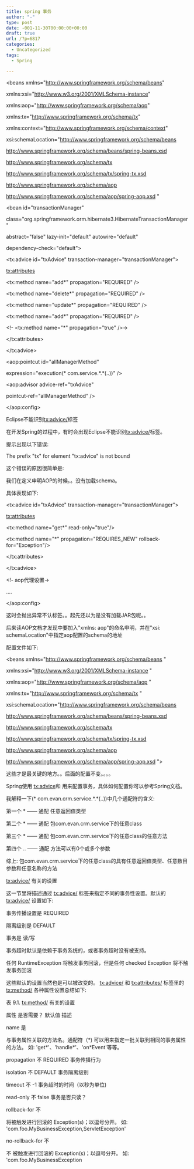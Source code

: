 ```yaml
---
title: spring 事务
author: "-"
type: post
date: -001-11-30T00:00:00+00:00
draft: true
url: /?p=6817
categories:
  - Uncategorized
tags:
  - Spring

---
```

<?xml version="1.0" encoding="UTF-8"?>

<beans xmlns="http://www.springframework.org/schema/beans"
  
xmlns:xsi="http://www.w3.org/2001/XMLSchema-instance"
  
xmlns:aop="http://www.springframework.org/schema/aop"
  
xmlns:tx="http://www.springframework.org/schema/tx"
  
xmlns:context="http://www.springframework.org/schema/context"
  
xsi:schemaLocation="http://www.springframework.org/schema/beans
  
http://www.springframework.org/schema/beans/spring-beans.xsd
  
http://www.springframework.org/schema/tx
  
http://www.springframework.org/schema/tx/spring-tx.xsd
  
http://www.springframework.org/schema/aop
  
http://www.springframework.org/schema/aop/spring-aop.xsd "
  
>

<bean id="transactionManager"
  
class="org.springframework.orm.hibernate3.HibernateTransactionManager"
  
abstract="false" lazy-init="default" autowire="default"
  
dependency-check="default">
  
<property name="sessionFactory">
  
<ref bean="sessionFactory" />
  
</property>
  
</bean>
  
<tx:advice id="txAdvice" transaction-manager="transactionManager">
  
<tx:attributes>
  
<tx:method name="add*" propagation="REQUIRED" />
  
<tx:method name="delete*" propagation="REQUIRED" />
  
<tx:method name="update*" propagation="REQUIRED" />
  
<tx:method name="add*" propagation="REQUIRED" />
  
<!- <tx:method name="*" propagation="true" />->
  
</tx:attributes>

</tx:advice>


  
<aop:pointcut id="allManagerMethod"
  
expression="execution(\* com.service.\*.*(..))" />
  
<aop:advisor advice-ref="txAdvice"
  
pointcut-ref="allManagerMethod" />
  
</aop:config>
  
</beans>
  
Eclipse不能识别<tx:advice/>标签

在开发Spring的过程中，有时会出现Eclipse不能识别<tx:advice/>标签。

提示出现以下错误: 

The prefix "tx" for element "tx:advice" is not bound


这个错误的原因很简单是: 

我们在定义申明AOP的时候。。没有加载schema。

具体表现如下: 

<beans>

<tx:advice id="txAdvice" transaction-manager="transactionManager">
  
<tx:attributes>
  
<tx:method name="get*" read-only="true"/>
  
<tx:method name="*" propagation="REQUIRES_NEW" rollback-for="Exception"/>
  
</tx:attributes>
  
</tx:advice>

<!- aop代理设置->
  

  
....

</aop:config>

</beans>

这时会抛出异常不认<TX>标签。。起先还以为是没有加载JAR包呢。。

后来读AOP文档才发现<beans>中要加入"xmlns: aop"的命名申明，并在"xsi: schemaLocation"中指定aop配置的schema的地址

配置文件如下: 

<?xml version="1.0" encoding="UTF-8"?>
  
<beans xmlns="http://www.springframework.org/schema/beans "
  
xmlns:xsi="http://www.w3.org/2001/XMLSchema-instance "
  
xmlns:aop="http://www.springframework.org/schema/aop "
  
xmlns:tx="http://www.springframework.org/schema/tx "
  
xsi:schemaLocation="http://www.springframework.org/schema/beans
  
http://www.springframework.org/schema/beans/spring-beans.xsd
  
http://www.springframework.org/schema/tx
  
http://www.springframework.org/schema/tx/spring-tx.xsd
  
http://www.springframework.org/schema/aop
  
http://www.springframework.org/schema/aop/spring-aop.xsd ">

这些才是最关键的地方。。后面的配置不变。。。。
  
Spring使用 <tx:advice>和  用来配置事务，具体如何配置你可以参考Spring文档。

我解释一下(\* com.evan.crm.service.\*.*(..))中几个通配符的含义: 

第一个 * —— 通配 任意返回值类型
  
第二个 * —— 通配 包com.evan.crm.service下的任意class
  
第三个 * —— 通配 包com.evan.crm.service下的任意class的任意方法
  
第四个 .. —— 通配 方法可以有0个或多个参数

综上: 包com.evan.crm.service下的任意class的具有任意返回值类型、任意数目参数和任意名称的方法

<tx:advice/> 有关的设置
  
这一节里将描述通过 <tx:advice/> 标签来指定不同的事务性设置。默认的 <tx:advice/> 设置如下: 

事务传播设置是 REQUIRED
  
隔离级别是 DEFAULT
  
事务是 读/写
  
事务超时默认是依赖于事务系统的，或者事务超时没有被支持。
  
任何 RuntimeException 将触发事务回滚，但是任何 checked Exception 将不触发事务回滚

这些默认的设置当然也是可以被改变的。 <tx:advice/> 和 <tx:attributes/> 标签里的 <tx:method/> 各种属性设置总结如下: 

表 9.1. <tx:method/> 有关的设置
  
属性 是否需要？ 默认值 描述
  
name 是
  
与事务属性关联的方法名。通配符（\*) 可以用来指定一批关联到相同的事务属性的方法。 如: 'get\*'、'handle\*'、'on\*Event'等等。
  
propagation 不 REQUIRED 事务传播行为
  
isolation 不 DEFAULT 事务隔离级别
  
timeout 不 -1 事务超时的时间（以秒为单位) 
  
read-only 不 false 事务是否只读？
  
rollback-for 不
  
将被触发进行回滚的 Exception(s)；以逗号分开。 如: 'com.foo.MyBusinessException,ServletException'
  
no-rollback-for 不
  
不 被触发进行回滚的 Exception(s)；以逗号分开。 如: 'com.foo.MyBusinessException